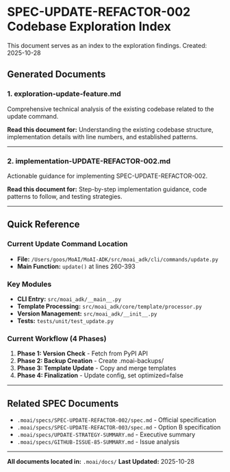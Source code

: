 # SPEC-UPDATE-REFACTOR-002 Codebase Exploration Index

This document serves as an index to the exploration findings. Created: 2025-10-28

## Generated Documents

### 1. exploration-update-feature.md
Comprehensive technical analysis of the existing codebase related to the update command.

**Read this document for:** Understanding the existing codebase structure, implementation details with line numbers, and established patterns.

---

### 2. implementation-UPDATE-REFACTOR-002.md
Actionable guidance for implementing SPEC-UPDATE-REFACTOR-002.

**Read this document for:** Step-by-step implementation guidance, code patterns to follow, and testing strategies.

---

## Quick Reference

### Current Update Command Location
- **File:** `/Users/goos/MoAI/MoAI-ADK/src/moai_adk/cli/commands/update.py`
- **Main Function:** `update()` at lines 260-393

### Key Modules
- **CLI Entry:** `src/moai_adk/__main__.py`
- **Template Processing:** `src/moai_adk/core/template/processor.py`
- **Version Management:** `src/moai_adk/__init__.py`
- **Tests:** `tests/unit/test_update.py`

### Current Workflow (4 Phases)
1. **Phase 1: Version Check** - Fetch from PyPI API
2. **Phase 2: Backup Creation** - Create .moai-backups/
3. **Phase 3: Template Update** - Copy and merge templates
4. **Phase 4: Finalization** - Update config, set optimized=false

---

## Related SPEC Documents

- `.moai/specs/SPEC-UPDATE-REFACTOR-002/spec.md` - Official specification
- `.moai/specs/SPEC-UPDATE-REFACTOR-003/spec.md` - Option B specification
- `.moai/specs/UPDATE-STRATEGY-SUMMARY.md` - Executive summary
- `.moai/specs/GITHUB-ISSUE-85-SUMMARY.md` - Issue analysis

---

**All documents located in:** `.moai/docs/`
**Last Updated:** 2025-10-28
